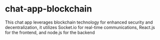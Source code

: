 # chat-app-blockchain
This chat app leverages blockchain technology for enhanced security and decentralization, it utilizes Socket.io for real-time communications, React.js for the frontend, and node.js for the backend
